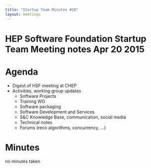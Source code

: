 ```yaml
---
title: "Startup Team Minutes #20"
layout: meetings
---
```


# HEP Software Foundation Startup Team Meeting notes Apr 20 2015

# Agenda
- Digest of HSF meeting at CHEP
- Activities, working group updates
    - Software Projects
    - Training WG
    - Software packaging
    - Software Development and Services
    - S&C Knowledge Base, communication, social media
    - Technical notes
    - Forums (reco algorithms, concurrency, ...)

# Minutes
no minutes taken
